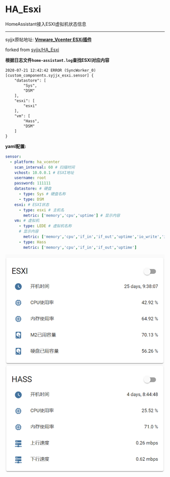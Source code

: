 # HA_Esxi

HomeAssistant接入ESXI虚拟机状态信息

---

syjjx原帖地址: [**Vmware_Vcenter ESXi插件**](https://bbs.hassbian.com/thread-3715-1-1.html)

forked from [syjjx/HA_Esxi](https://github.com/syjjx/HA_Esxi)

**根据日志文件`home-assistant.log`查找ESXI对应内容**

```
2020-07-21 12:42:42 ERROR (SyncWorker_0) [custom_components.syjjx_esxi.sensor] {
    "datastore": [
        "Sys",
        "DSM"
    ],
    "esxi": [
        "esxi"
    ],
    "vm": [
        "Hass",
        "DSM"
    ]
}
```



**yaml配置:**

```yaml
sensor:
  - platform: ha_vcenter
    scan_interval: 60 # 扫描时间
    vchost: 10.0.0.1 # ESXI地址
    username: root 
    password: 111111 
    datastore: # 硬盘
      - type: Sys # 硬盘名称
      - type: DSM
    esxi: # ESXI状态
      - type: esxi # 主机名
        metric: ['memory','cpu','uptime'] # 显示内容
    vm: # 虚拟机
      - type: LEDE # 虚拟机名称
      # 显示内容
        metric: ['memory','cpu','if_in','if_out','uptime','io_write','io_read']
      - type: Hass
        metric: ['memory','cpu','if_in','if_out','uptime']

```



![1595336054009](img/1595336054009.png)
